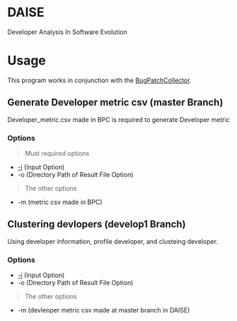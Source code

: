 # DAISE
Developer Analysis In Software Evolution

# Usage
This program works in conjunction with the [BugPatchCollector](https://github.com/HGUISEL/BugPatchCollector/tree/master).

## Generate Developer metric csv (master Branch)
Developer_metric.csv made in BPC is required to generate Developer metric

### Options
>Must required options 
* [-i](https://github.com/HGUISEL/BugPatchCollector/issues/4) (Input Option)
* -o (Directory Path of Result File Option)
>The other options
* -m (metric csv made in BPC)

## Clustering devlopers (develop1 Branch)
Using developer information, profile developer, and clusteing developer.

### Options
* [-i](https://github.com/HGUISEL/BugPatchCollector/issues/4) (Input Option)
* -o (Directory Path of Result File Option)
>The other options
* -m (devleoper metric csv made at master branch in DAISE)
